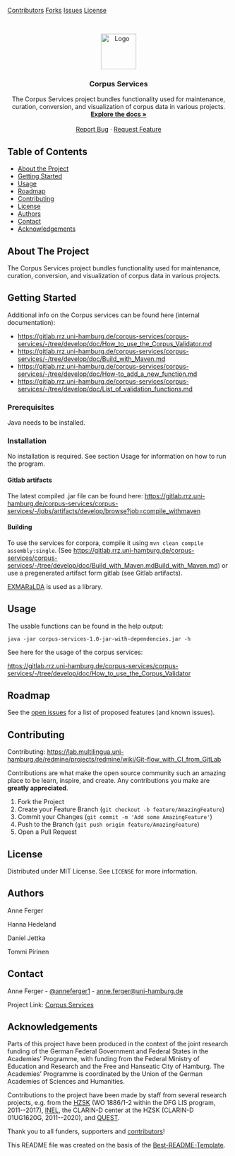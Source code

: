 <!-- PROJECT SHIELDS -->
<!--
*** I'm using markdown "reference style" links for readability.
*** Reference links are enclosed in brackets [ ] instead of parentheses ( ).
*** See the bottom of this document for the declaration of the reference variables
*** for contributors-url, forks-url, etc. This is an optional, concise syntax you may use.
*** https://www.markdownguide.org/basic-syntax/#reference-style-links
-->
[Contributors][contributors-url]
[Forks][forks-url]
[Issues][issues-url]
[License][license-url]

<!-- PROJECT LOGO -->
<br />
<p align="center">
  <a href="https://gitlab.rrz.uni-hamburg.de/corpus-services/corpus-services/-/raw/develop/images/logo.png">
    <img src="https://gitlab.rrz.uni-hamburg.de/corpus-services/corpus-services/-/raw/develop/images/logo.png" alt="Logo" width="80" height="80">
  </a>

  <h3 align="center">Corpus Services</h3>

  <p align="center">
    The Corpus Services project bundles functionality used for maintenance, curation, conversion, and visualization of corpus data in various projects. 
    <br />
    <a href="https://gitlab.rrz.uni-hamburg.de/corpus-services/corpus-services/-/tree/develop/doc"><strong>Explore the docs »</strong></a>
    <br />
    <br />
    <a href="https://gitlab.rrz.uni-hamburg.de/corpus-services/corpus-services/-/issues">Report Bug</a>
    ·
    <a href="https://gitlab.rrz.uni-hamburg.de/corpus-services/corpus-services/-/issues">Request Feature</a>
  </p>
</p>



<!-- TABLE OF CONTENTS -->
## Table of Contents

* [About the Project](#about-the-project)
* [Getting Started](#getting-started)
* [Usage](#usage)
* [Roadmap](#roadmap)
* [Contributing](#contributing)
* [License](#license)
* [Authors](#authors)
* [Contact](#contact)
* [Acknowledgements](#acknowledgements)



<!-- ABOUT THE PROJECT -->
## About The Project

The Corpus Services project bundles functionality used for maintenance, curation, conversion, and visualization of corpus data in various projects. 

<!-- GETTING STARTED -->
## Getting Started

Additional info on the Corpus services can be found here (internal documentation):
* https://gitlab.rrz.uni-hamburg.de/corpus-services/corpus-services/-/tree/develop/doc/How_to_use_the_Corpus_Validator.md
* https://gitlab.rrz.uni-hamburg.de/corpus-services/corpus-services/-/tree/develop/doc/Build_with_Maven.md
* https://gitlab.rrz.uni-hamburg.de/corpus-services/corpus-services/-/tree/develop/doc/How-to_add_a_new_function.md
* https://gitlab.rrz.uni-hamburg.de/corpus-services/corpus-services/-/tree/develop/doc/List_of_validation_functions.md


### Prerequisites

Java needs to be installed. 


### Installation

No installation is required. See section Usage for information on how to run the program.

#### Gitlab artifacts

The latest compiled .jar file can be found here: 
https://gitlab.rrz.uni-hamburg.de/corpus-services/corpus-services/-/jobs/artifacts/develop/browse?job=compile_withmaven

#### Building

To use the services for corpora, compile it using `mvn clean compile assembly:single`.
(See https://gitlab.rrz.uni-hamburg.de/corpus-services/corpus-services/-/tree/develop/doc/Build_with_Maven.mdBuild_with_Maven.md)
or use a pregenerated artifact form gitlab (see Gitlab artifacts). 

[EXMARaLDA](https://github.com/Exmaralda-Org/exmaralda) is used as a library.

<!-- USAGE EXAMPLES -->
## Usage

The usable functions can be found in the help output:

`java -jar corpus-services-1.0-jar-with-dependencies.jar -h`

See here for the usage of the corpus services:

https://gitlab.rrz.uni-hamburg.de/corpus-services/corpus-services/-/tree/develop/doc/How_to_use_the_Corpus_Validator


<!-- ROADMAP -->
## Roadmap

See the [open issues](https://gitlab.rrz.uni-hamburg.de/corpus-services/corpus-services/-/issues) for a list of proposed features (and known issues).



<!-- CONTRIBUTING -->
## Contributing

Contributing: https://lab.multilingua.uni-hamburg.de/redmine/projects/redmine/wiki/Git-flow_with_CI_from_GitLab

Contributions are what make the open source community such an amazing place to be learn, inspire, and create. Any contributions you make are **greatly appreciated**.

1. Fork the Project
2. Create your Feature Branch (`git checkout -b feature/AmazingFeature`)
3. Commit your Changes (`git commit -m 'Add some AmazingFeature'`)
4. Push to the Branch (`git push origin feature/AmazingFeature`)
5. Open a Pull Request



<!-- LICENSE -->
## License

Distributed under MIT License. See `LICENSE` for more information.


<!-- AUTHORS -->
## Authors

Anne Ferger

Hanna Hedeland

Daniel Jettka

Tommi Pirinen

<!-- CONTACT -->
## Contact

Anne Ferger - [@anneferger1](https://twitter.com/anneferger1) - anne.ferger@uni-hamburg.de

Project Link: [Corpus Services](https://gitlab.rrz.uni-hamburg.de/corpus-services/corpus-services)

<!-- Supporting Projects-->
<!--## Projects


-->


<!-- ACKNOWLEDGEMENTS -->
## Acknowledgements
Parts of this project have been produced in the context of the joint research funding of the German Federal Government and Federal States in the Academies’ Programme, with funding from the Federal Ministry of Education and Research and the Free and Hanseatic City of Hamburg. The Academies’ Programme is coordinated by the Union of the German Academies of Sciences and Humanities.

Contributions to the project have been made by staff from several research projects, e.g. from the [HZSK](https://corpora.uni-hamburg.de) (WO 1886/1-2 within the DFG LIS program, 2011--2017), [INEL](https://inel.corpora.uni-hamburg.de), the CLARIN-D center at the HZSK (CLARIN-D 01UG1620G, 2011--2020), and [QUEST](https://www.slm.uni-hamburg.de/ifuu/forschung/forschungsprojekte/quest.html).

Thank you to all funders, supporters and [contributors](https://gitlab.rrz.uni-hamburg.de/corpus-services/corpus-services/-/graphs/)!

This README file was created on the basis of the [Best-README-Template](https://github.com/othneildrew/Best-README-Template/blob/master/README.md).



<!-- MARKDOWN LINKS & IMAGES -->
<!-- https://www.markdownguide.org/basic-syntax/#reference-style-links -->
[contributors-shield]: https://img.shields.io/github/contributors/othneildrew/Best-README-Template.svg?style=flat-square
[contributors-url]: https://gitlab.rrz.uni-hamburg.de/corpus-services/corpus-services/-/graphs/open-access-gitlab
[forks-url]: https://gitlab.rrz.uni-hamburg.de/corpus-services/corpus-services/-/forks
[issues-url]: https://gitlab.rrz.uni-hamburg.de/corpus-services/corpus-services/-/issues
[license-url]: https://gitlab.rrz.uni-hamburg.de/corpus-services/corpus-services/-/blob/open-access-gitlab/LICENSE
[product-screenshot]: images/screenshot.png

